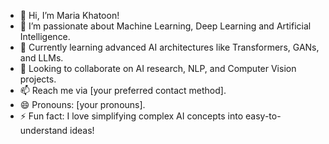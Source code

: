 - 👋 Hi, I’m Maria Khatoon!
- 👀 I’m passionate about Machine Learning, Deep Learning and Artificial Intelligence.
- 🌱 Currently learning advanced AI architectures like Transformers, GANs, and LLMs.
- 💞️ Looking to collaborate on AI research, NLP, and Computer Vision projects.
- 📫 Reach me via [your preferred contact method].
- 😄 Pronouns: [your pronouns].
- ⚡ Fun fact: I love simplifying complex AI concepts into easy-to-understand ideas!
<!---
mariak15/mariak15 is a ✨ special ✨ repository because its `README.md` (this file) appears on your GitHub profile.
You can click the Preview link to take a look at your changes.
--->
